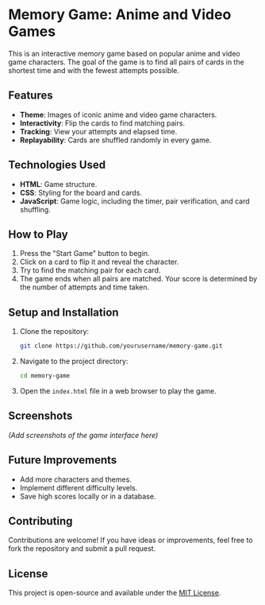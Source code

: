 # Memory Game: Anime and Video Games

This is an interactive memory game based on popular anime and video game characters. The goal of the game is to find all pairs of cards in the shortest time and with the fewest attempts possible.

## Features

- **Theme**: Images of iconic anime and video game characters.
- **Interactivity**: Flip the cards to find matching pairs.
- **Tracking**: View your attempts and elapsed time.
- **Replayability**: Cards are shuffled randomly in every game.

## Technologies Used

- **HTML**: Game structure.
- **CSS**: Styling for the board and cards.
- **JavaScript**: Game logic, including the timer, pair verification, and card shuffling.

## How to Play

1. Press the "Start Game" button to begin.
2. Click on a card to flip it and reveal the character.
3. Try to find the matching pair for each card.
4. The game ends when all pairs are matched. Your score is determined by the number of attempts and time taken.

## Setup and Installation

1. Clone the repository:
   ```bash
   git clone https://github.com/yourusername/memory-game.git
   ```

2. Navigate to the project directory:
   ```bash
   cd memory-game
   ```

3. Open the `index.html` file in a web browser to play the game.

## Screenshots

*(Add screenshots of the game interface here)*

## Future Improvements

- Add more characters and themes.
- Implement different difficulty levels.
- Save high scores locally or in a database.

## Contributing

Contributions are welcome! If you have ideas or improvements, feel free to fork the repository and submit a pull request.

## License

This project is open-source and available under the [MIT License](./LICENSE).
